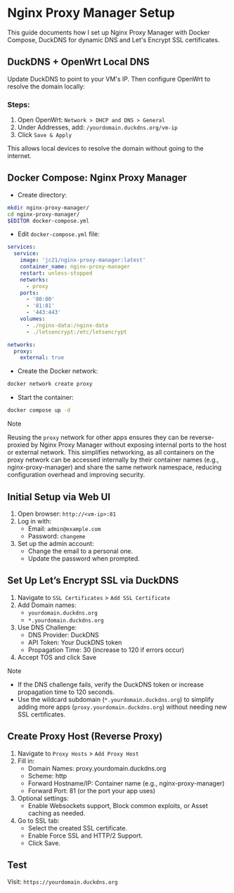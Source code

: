 # Nginx Proxy Manager Setup

This guide documents how I set up Nginx Proxy Manager with Docker Compose, DuckDNS for dynamic DNS and Let's Encrypt SSL certificates.

## DuckDNS + OpenWrt Local DNS

Update DuckDNS to point to your VM's IP. Then configure OpenWrt to resolve the domain locally:

### Steps:

1. Open OpenWrt: `Network > DHCP and DNS > General`
1. Under Addresses, add: `/yourdomain.duckdns.org/vm-ip`
1. Click `Save & Apply`

This allows local devices to resolve the domain without going to the internet.

## Docker Compose: Nginx Proxy Manager

* Create directory:

```sh
mkdir nginx-proxy-manager/
cd nginx-proxy-manager/
$EDITOR docker-compose.yml
```

* Edit `docker-compose.yml` file:

```yaml
services:
  service:
    image: 'jc21/nginx-proxy-manager:latest'
    container_name: nginx-proxy-manager
    restart: unless-stopped
    networks:
      - proxy
    ports:
      - '80:80'
      - '81:81'
      - '443:443'
    volumes:
      - ./nginx-data:/nginx-data
      - ./letsencrypt:/etc/letsencrypt

networks:
  proxy:
    external: true
```

* Create the Docker network:

```sh
docker network create proxy
```

* Start the container:

```sh
docker compose up -d
```

> [!NOTE]
> Reusing the `proxy` network for other apps ensures they can be reverse-proxied by Nginx Proxy Manager without exposing internal ports to the host or external network. This simplifies networking, as all containers on the proxy network can be accessed internally by their container names (e.g., nginx-proxy-manager) and share the same network namespace, reducing configuration overhead and improving security.

## Initial Setup via Web UI

1. Open browser: `http://<vm-ip>:81`
1. Log in with:
    * Email: `admin@example.com`
    * Password: `changeme`
1. Set up the admin account:
    * Change the email to a personal one.
    * Update the password when prompted.

## Set Up Let’s Encrypt SSL via DuckDNS

1. Navigate to `SSL Certificates` > `Add SSL Certificate`
1. Add Domain names:
    * `yourdomain.duckdns.org`
    * `*.yourdomain.duckdns.org`
1. Use DNS Challenge:
    * DNS Provider: DuckDNS
    * API Token: Your DuckDNS token
    * Propagation Time: 30 (increase to 120 if errors occur)
1. Accept TOS and click Save

> [!NOTE]
> * If the DNS challenge fails, verify the DuckDNS token or increase propagation time to 120 seconds.
> * Use the wildcard subdomain (`*.yourdomain.duckdns.org`) to simplify adding more apps (`proxy.yourdomain.duckdns.org`) without needing new SSL certificates.

## Create Proxy Host (Reverse Proxy)

1. Navigate to `Proxy Hosts` > `Add Proxy Host`
1. Fill in:
    * Domain Names: proxy.yourdomain.duckdns.org
    * Scheme: http
    * Forward Hostname/IP: Container name (e.g., nginx-proxy-manager)
    * Forward Port: 81 (or the port your app uses)
1. Optional settings:
    * Enable Websockets support, Block common exploits, or Asset caching as needed.
1. Go to SSL tab:
    * Select the created SSL certificate.
    * Enable Force SSL and HTTP/2 Support.
    * Click Save.

## Test

Visit: `https://yourdomain.duckdns.org`
